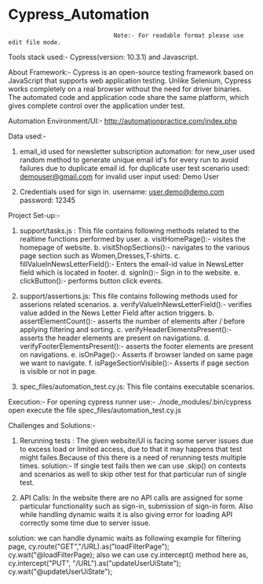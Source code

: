 # Cypress_Automation
                                  Note:- For readable format please use edit file mode.

Tools stack used:- Cypress(version: 10.3.1) and Javascript.

About Framework:-
Cypress is an open-source testing framework based on JavaScript that supports web application testing. Unlike Selenium, Cypress works completely on a real browser without the need for driver binaries. The automated code and application code share the same platform, which gives complete control over the application under test.

Automation Environment/UI:- http://automationpractice.com/index.php

Data used:-
  1. email_id used for newsletter subscription automation: 
       for new_user used random method to generate unique email id's for every run to avoid failures due to duplicate email id.
       for duplicate user test scenario used: demouser@gmail.com
       for invalid user input used: Demo User
     
  2. Credentials used for sign in.
      username: user.demo@demo.com
      password: 12345
      
Project Set-up:-

 1. support/tasks.js : This file contains following methods related to the realtime functions performed by user.
     a. visitHomePage():- visites the homepage of website.
     b. visitShopSections():- navigates to the various page section such as Women,Dresses,T-shirts.
     c. fillValueInNewsLetterField():-  Enters the email-id value in NewsLetter field which is located in footer.
     d. signIn():- Sign in to the website.
     e. clickButton():- performs button click events.
     
 2. support/assertions.js: This file contains following methods used for asserions related scenarios.
     a. verifyValueInNewsLetterField():- verifies value added in the News Letter Field after action triggers.
     b. assertElementCount():- asserts the number of elements after / before applying filtering and sorting.
     c. verifyHeaderElementsPresent():- asserts the header elements are present on navigations.
     d. verifyFooterElementsPresent():- asserts the footer elements are present on navigations.
     e. isOnPage():- Asserts if browser landed on same page we want to navigate.
     f. isPageSectionVisible():- Asserts if page section is visible or not in page.
     
 3. spec_files/automation_test.cy.js: This file contains executable scenarios.
    
    
 Execution:-
  For opening cypress runner use:- ./node_modules/.bin/cypress open
  execute the file spec_files/automation_test.cy.js
  
  
 Challenges and Solutions:-
 1. Rerunning tests : The given website/UI is facing some server issues due to excess load or limited access, due to that it may happens that test might failes.Because of this there is a need of rerunning tests multiple times.
   solution:- If single test fails then we can use .skip() on contexts and scenarios as well to skip other test for that particular run of single test.
   
 2. API Calls: In the website there are no API calls are assigned for some particular functionality such as sign-in, submission of sign-in form. Also while handling dynamic waits it is also giving error for loading API correctly some time due to server issue.
 
 solution: we can handle dynamic waits as following example for filtering page,
     cy.route("GET","/URL).as("loadFilterPage");
     cy.wait("@loadFilterPage);
 also we can use cy.intercept() method here as,
     cy.intercept("PUT", "/URL").as("updateUserUiState");
     cy.wait("@updateUserUiState");
 
 

      
